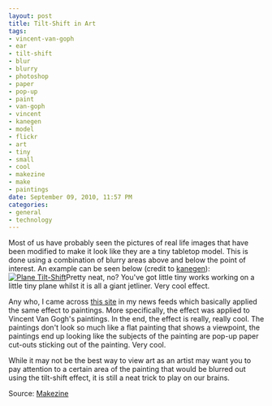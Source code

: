 ```yaml
--- 
layout: post
title: Tilt-Shift in Art
tags: 
- vincent-van-goph
- ear
- tilt-shift
- blur
- blurry
- photoshop
- paper
- pop-up
- paint
- van-goph
- vincent
- kanegen
- model
- flickr
- art
- tiny
- small
- cool
- makezine
- make
- paintings
date: September 09, 2010, 11:57 PM
categories: 
- general
- technology
---
```

Most of us have probably seen the pictures of real life images that have been modified to make it look like they are a tiny tabletop model. This is done using a combination of blurry areas above and below the point of interest. An example can be seen below (credit to [kanegen](http://www.flickr.com/photos/kanegen/3333184338/)):[![](http://www.tanner-smith.com/wp-content/uploads/2010/09/3333184338_45a2aba635.jpg "Plane Tilt-Shift")](http://www.flickr.com/photos/kanegen/3333184338/)Pretty neat, no? You've got little tiny works working on a little tiny plane whilst it is all a giant jetliner. Very cool effect.

Any who, I came across [this site](http://www.artcyclopedia.com/hot/tilt-shift-van-gogh.htm) in my news feeds which basically applied the same effect to paintings. More specifically, the effect was applied to Vincent Van Gogh's paintings. In the end, the effect is really, really cool. The paintings don't look so much like a flat painting that shows a viewpoint, the paintings end up looking like the subjects of the painting are pop-up paper cut-outs sticking out of the painting. Very cool.

While it may not be the best way to view art as an artist may want you to pay attention to a certain area of the painting that would be blurred out using the tilt-shift effect, it is still a neat trick to play on our brains.

Source: [Makezine](http://blog.makezine.com/archive/2010/09/tilt-shift_van_gogh.html)
